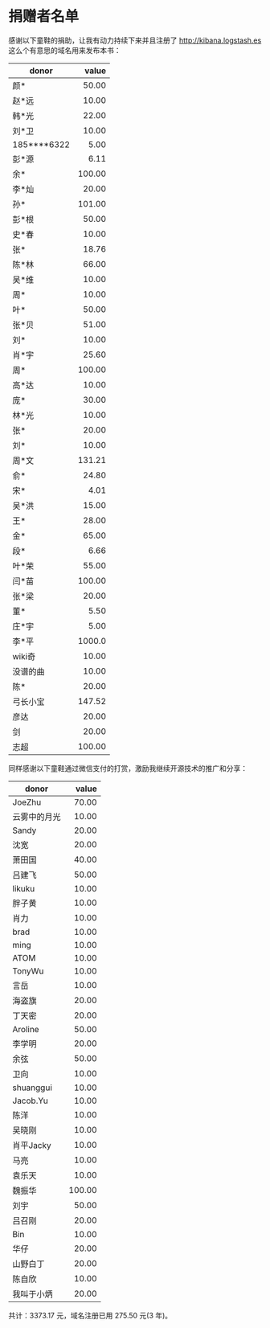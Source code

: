 捐赠者名单
===============

感谢以下童鞋的捐助，让我有动力持续下来并且注册了 <http://kibana.logstash.es> 这么个有意思的域名用来发布本书：

|donor      | value|
|-----------|-----:|
|颜*        | 50.00|
|赵*远      | 10.00|
|韩*光      | 22.00|
|刘*卫      | 10.00|
|185****6322|  5.00|
|彭*源      |  6.11|
|余*        |100.00|
|李*灿      | 20.00|
|孙*        |101.00|
|彭*根      | 50.00|
|史*春      | 10.00|
|张*        | 18.76|
|陈*林      | 66.00|
|吴*维      | 10.00|
|周*        | 10.00|
|叶*        | 50.00|
|张*贝      | 51.00|
|刘*        | 10.00|
|肖*宇      | 25.60|
|周*        |100.00|
|高*达      | 10.00|
|庞*        | 30.00|
|林*光      | 10.00|
|张*        | 20.00|
|刘*        | 10.00|
|周*文      |131.21|
|俞*        | 24.80|
|宋*        |  4.01|
|吴*洪      | 15.00|
|王*        | 28.00|
|金*        | 65.00|
|段*        |  6.66|
|叶*荣      | 55.00|
|闫*苗      |100.00|
|张*梁      | 20.00|
|董*        |  5.50|
|庄*宇      |  5.00|
|李*平      |1000.0|
|wiki奇     | 10.00|
|没谱的曲   | 10.00|
|陈*        | 20.00|
|弓长小宝   |147.52|
|彦达       | 20.00|
|剑         | 20.00|
|志超       |100.00|

同样感谢以下童鞋通过微信支付的打赏，激励我继续开源技术的推广和分享：

|donor       | value|
|------------|-----:|
|JoeZhu      | 70.00|
|云雾中的月光| 10.00|
|Sandy       | 20.00|
|沈宽        | 20.00|
|萧田国      | 40.00|
|吕建飞      | 50.00|
|likuku      | 10.00|
|胖子黄      | 10.00|
|肖力        | 10.00|
|brad        | 10.00|
|ming        | 10.00|
|ATOM        | 10.00|
|TonyWu      | 10.00|
|言岳        | 10.00|
|海盗旗      | 20.00|
|丁天密      | 20.00|
|Aroline     | 50.00|
|李学明      | 20.00|
|余弦        | 50.00|
|卫向        | 10.00|
|shuanggui   | 10.00|
|Jacob.Yu    | 10.00|
|陈洋        | 10.00|
|吴晓刚      | 10.00|
|肖平Jacky   | 10.00|
|马亮        | 10.00|
|袁乐天      | 10.00|
|魏振华      |100.00|
|刘宇        | 50.00|
|吕召刚      | 20.00|
|Bin         | 10.00|
|华仔        | 20.00|
|山野白丁    | 20.00|
|陈自欣      | 10.00|
|我叫于小炳  | 20.00|

共计：3373.17 元，域名注册已用 275.50 元(3 年)。
